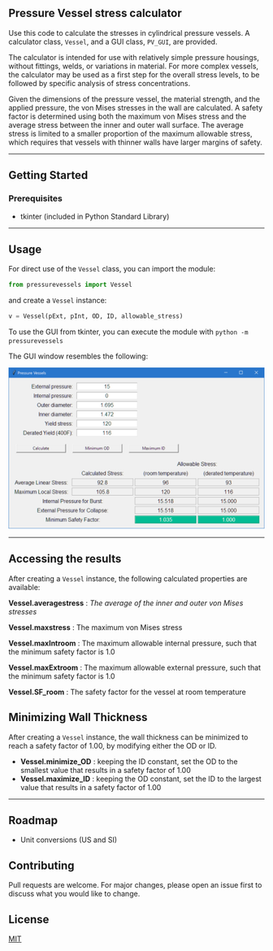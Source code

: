 ## Pressure Vessel stress calculator
Use this code to calculate the stresses in cylindrical pressure vessels. A 
calculator class, `Vessel`, and a GUI class, `PV_GUI`, are provided.

The calculator is intended for use with relatively simple pressure housings, 
without fittings, welds, or variations in material. For more complex vessels, 
the calculator may be used as a first step for the overall stress levels, to be 
followed by specific analysis of stress concentrations.

Given the dimensions of the pressure vessel, the material strength, and the 
applied pressure, the von Mises stresses in the wall are calculated. A safety 
factor is determined using both the maximum von Mises stress and the average 
stress between the inner and outer wall surface. The average stress is limited 
to a smaller proportion of the maximum allowable stress, which requires that 
vessels with thinner walls have larger margins of safety.
___
## Getting Started

### Prerequisites
* tkinter (included in Python Standard Library)

___
## Usage
For direct use of the `Vessel` class, you can import the module:
```python
from pressurevessels import Vessel
```
and create a `Vessel` instance:
```python
v = Vessel(pExt, pInt, OD, ID, allowable_stress)
```

To use the GUI from tkinter, you can execute the module with 
`python -m pressurevessels`

The GUI window resembles the following:

![GUI window example](images/PV_GUI.png)
___
## Accessing the results
After creating a `Vessel` instance, the following calculated properties are available:

**Vessel.averagestress** : _The average of the inner and outer von Mises stresses_

**Vessel.maxstress** : The maximum von Mises stress

**Vessel.maxIntroom** : The maximum allowable internal pressure, such that the 
minimum safety factor is 1.0

**Vessel.maxExtroom** : The maximum allowable external pressure, such that the minimum safety factor is 1.0

**Vessel.SF_room** : The safety factor for the vessel at room temperature

## Minimizing Wall Thickness
After creating a `Vessel` instance, the wall thickness can be minimized to 
reach a safety factor of 1.00, by modifying either the OD or ID.
* **Vessel.minimize_OD** : keeping the ID constant, set the OD to the smallest
value that results in a safety factor of 1.00
* **Vessel.maximize_ID** : keeping the OD constant, set the ID to the largest
value that results in a safety factor of 1.00
___
## Roadmap
* Unit conversions (US and SI)

## Contributing
Pull requests are welcome. For major changes, please open an issue first to discuss what you would like to change.

## License
[MIT](https://choosealicense.com/licenses/mit/)
